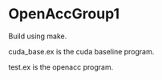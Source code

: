 # OpenAccGroup1

Build using make.

cuda_base.ex is the cuda baseline program.

test.ex is the openacc program.


